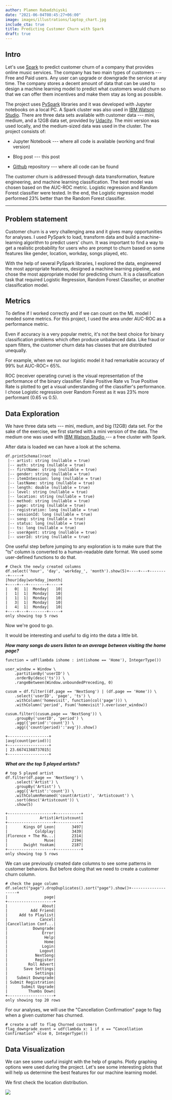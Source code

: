 ```yaml
---
author: Plamen Rabadzhiyski
date: "2021-06-04T08:45:27+06:00"
image: images/illustrations/laptop_chart.jpg
include_cta: true
title: Predicting Customer Churn with Spark
draft: true 
---
```


## Intro

Let\'s use [Spark](https://spark.apache.org/) to predict customer churn of a company that provides online music services. The company has two main types of customers --- Free and Paid users. Any user can upgrade or downgrade the service at any time. The company stores a decent amount of data that can be used to design a machine learning model to predict what customers
would churn so that we can offer them incentives and make them stay as long as possible.

The project uses [PySpark](https://www.databricks.com/glossary/pyspark) libraries and it was developed with Jupyter notebooks on a local PC. A Spark cluster was also used in [IBM Watson Studio](https://www.ibm.com/cloud/watson-studio). There are three data sets available with customer data --- mini, medium, and a 12GB data set, provided by [Udacity](https://www.udacity.com/). The mini version was used locally, and the medium-sized data was used in the cluster. The project consists of:

-   Jupyter Notebook --- where all code is available (working and final version)

-   Blog post --- this post

-   [Github](https://github.com/rabadzhiyski/SparkProject) repository --- where all code can be found

The customer churn is addressed through data transformation, feature
engineering, and machine learning classification. The best model was
chosen based on the AUC-ROC metric. Logistic regression and Random
Forest classifier were tested. In the end, the Logistic regression model
performed 23% better than the Random Forest classifier.

------------------------------------------------------------------------

## Problem statement

Customer churn is a very challenging area and it gives many
opportunities for analyses. I used PySpark to load, transform data and
build a machine-learning algorithm to predict users\' churn. It was
important to find a way to get a realistic probability for users who are
prompt to churn based on some features like gender, location, workday,
songs played, etc.

With the help of several PySpark libraries, I explored the
data, engineered the most appropriate features, designed a machine
learning pipeline, and chose the most appropriate model for predicting
churn. It is a classification task that required Logistic Regression,
Random Forest Classifier, or another classification model.

## Metrics

To define if I worked correctly and if we can count on the
ML model I needed some metrics. For this project, I used the area under
AUC-ROC as a performance metric.

Even if accuracy is a very popular metric, it\'s not the
best choice for binary classification problems which often produce
unbalanced data. Like fraud or spam filters, the customer churn data has
classes that are distributed unequally.

For example, when we run our logistic model it had remarkable accuracy of 99% but AUC-ROC= 65%.

ROC (receiver operating curve) is the visual representation
of the performance of the binary classifier. False Positive Rate vs
True Positive Rate is plotted to get a visual understanding of the
classifier\'s performance. I chose Logistic regression over Random Forest
as it was 23% more performant (0.65 vs 0.5).

## Data Exploration

We have three data sets --- mini, medium, and big (12GB) data
set. For the sake of the exercise, we first started with a mini version
of the data. The medium one was used with [IBM Watson Studio ](https://www.ibm.com/cloud/watson-studio)--- a free cluster with Spark.

After data is loaded we can have a look at the schema.

    df.printSchema()root
     |-- artist: string (nullable = true)
     |-- auth: string (nullable = true)
     |-- firstName: string (nullable = true)
     |-- gender: string (nullable = true)
     |-- itemInSession: long (nullable = true)
     |-- lastName: string (nullable = true)
     |-- length: double (nullable = true)
     |-- level: string (nullable = true)
     |-- location: string (nullable = true)
     |-- method: string (nullable = true)
     |-- page: string (nullable = true)
     |-- registration: long (nullable = true)
     |-- sessionId: long (nullable = true)
     |-- song: string (nullable = true)
     |-- status: long (nullable = true)
     |-- ts: long (nullable = true)
     |-- userAgent: string (nullable = true)
     |-- userId: string (nullable = true)

One useful step before jumping to any exploration is to make sure that
the \"ts\" column is converted to a human-readable date format. We used
some user-defined functions to do that.

    # Check the newly created columns
    df.select('hour', 'day', 'workday_', 'month').show(5)+----+---+--------+-----+
    |hour|day|workday_|month|
    +----+---+--------+-----+
    |   0|  1|  Monday|   10|
    |   1|  1|  Monday|   10|
    |   1|  1|  Monday|   10|
    |   3|  1|  Monday|   10|
    |   4|  1|  Monday|   10|
    +----+---+--------+-----+
    only showing top 5 rows

Now we\'re good to go.

It would be interesting and useful to dig into the data a little bit.

***How many songs do users listen to on average between visiting the home page?***

    function = udf(lambda ishome : int(ishome == 'Home'), IntegerType())

    user_window = Window \
        .partitionBy('userID') \
        .orderBy(desc('ts')) \
        .rangeBetween(Window.unboundedPreceding, 0)

    cusum = df.filter((df.page == 'NextSong') | (df.page == 'Home')) \
        .select('userID', 'page', 'ts') \
        .withColumn('homevisit', function(col('page'))) \
        .withColumn('period', Fsum('homevisit').over(user_window))

    cusum.filter((cusum.page == 'NextSong')) \
        .groupBy('userID', 'period') \
        .agg({'period':'count'}) \
        .agg({'count(period)':'avg'}).show()

    +------------------+
    |avg(count(period))|
    +------------------+
    | 23.66741388737015|
    +------------------+

***What are the top 5 played artists?***

    # top 5 played artist
    df.filter(df.page == 'NextSong') \
        .select('Artist') \
        .groupBy('Artist') \
        .agg({'Artist':'count'}) \
        .withColumnRenamed('count(Artist)', 'Artistcount') \
        .sort(desc('Artistcount')) \
        .show(5)

    +--------------------+-----------+
    |              Artist|Artistcount|
    +--------------------+-----------+
    |       Kings Of Leon|       3497|
    |            Coldplay|       3439|
    |Florence + The Ma...|       2314|
    |                Muse|       2194|
    |       Dwight Yoakam|       2187|
    +--------------------+-----------+
    only showing top 5 rows

We can use previously created date columns to see some patterns in
customer behaviors. But before doing that we need to create a customer
churn column.

    # check the page column df.select("page").dropDuplicates().sort("page").show()+--------------------+
    |                page|
    +--------------------+
    |               About|
    |          Add Friend|
    |     Add to Playlist|
    |              Cancel|
    |Cancellation Conf...|
    |           Downgrade|
    |               Error|
    |                Help|
    |                Home|
    |               Login|
    |              Logout|
    |            NextSong|
    |            Register|
    |         Roll Advert|
    |       Save Settings|
    |            Settings|
    |    Submit Downgrade|
    | Submit Registration|
    |      Submit Upgrade|
    |         Thumbs Down|
    +--------------------+
    only showing top 20 rows

For our analyses, we will use the \"Cancellation Confirmation\" page to flag when a given customer has churned.

    # create a udf to flag Churned customers
    flag_downgrade_event = udf(lambda x: 1 if x == “Cancellation Confirmation” else 0, IntegerType())

## Data Visualization

We can see some useful insight with the help of graphs.
Plotly graphing options were used during the project. Let\'s see some
interesting plots that will help us determine the best features for our
machine learning model.

We first check the location distribution.

![](images/illustrations/training.jpg)
